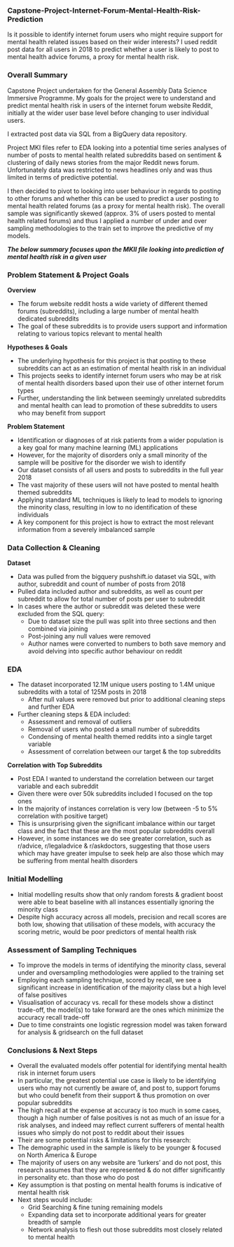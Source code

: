 ### Capstone-Project-Internet-Forum-Mental-Health-Risk-Prediction
Is it possible to identify internet forum users who might require support for mental health related issues based on their wider interests? I used reddit post data for all users in 2018 to predict whether a user is likely to post to mental health advice forums, a proxy for mental health risk.

### Overall Summary

Capstone Project undertaken for the General Assembly Data Science Immersive Programme.
My goals for the project were to understand and predict mental health risk in users of the internet forum website Reddit, initially at the wider user base level before changing to user individual users.

I extracted post data via SQL from a BigQuery data repository.

Project MKI files refer to EDA looking into a potential time series analyses of number of posts to mental health related subreddits based on sentiment & clustering of daily news stories from the major Reddit news forum. Unfortunately data was restricted to news headlines only and was thus limited in terms of predictive potential.

I then decided to pivot to looking into user behaviour in regards to posting to other forums and whether this can be used to predict a user posting to mental health related forums (as a proxy for mental health risk). The overall sample was significantly skewed (approx. 3% of users posted to mental health related forums) and thus I applied a number of under and over sampling methodologies to the train set to improve the predictive of my models. 

**_The below summary focuses upon the MKII file looking into prediction of mental health risk in a given user_** 

### Problem Statement & Project Goals 
**Overview**
* The forum website reddit hosts a wide variety of different themed forums (subreddits), including a large number of mental health dedicated subreddits
* The goal of these subreddits is to provide users support and information relating to various topics relevant to mental health

**Hypotheses & Goals**
* The underlying hypothesis for this project is that posting to these subreddits can act as an estimation of mental health risk in an individual
* This projects seeks to identify internet forum users who may be at risk of mental health disorders based upon their use of other internet forum types
* Further, understanding the link between seemingly unrelated subreddits and mental health can lead to promotion of these subreddits to users who may benefit from support

**Problem Statement**
* Identification or diagnoses of at risk patients from a wider population is a key goal for many machine learning (ML) applications
* However, for the majority of disorders only a small minority of the sample will be positive for the disorder we wish to identify
* Our dataset consists of all users and posts to subreddits in the full year 2018
* The vast majority of these users will not have posted  to mental health themed subreddits
* Applying standard ML techniques is likely to lead to models to ignoring the minority class, resulting in low to no identification of these individuals
* A key component for this project is how to extract the most relevant information from a severely imbalanced sample


### Data Collection & Cleaning
**Dataset**
* Data was pulled from the bigquery pushshift.io dataset via SQL, with author, subreddit and count of number of posts from 2018
* Pulled data included author and subreddits, as well as count per subreddit to allow for total number of posts per user to subreddit
* In cases where the author or subreddit was deleted these were excluded from the SQL query:
  * Due to dataset size the pull was split into three sections and then combined via joining
  * Post-joining any null values were removed
  * Author names were converted to numbers to both save memory and avoid delving into specific author behaviour on reddit


### EDA
* The dataset incorporated 12.1M unique users posting to 1.4M unique subreddits with a total of 125M posts in 2018
  * After null values were removed but prior to additional cleaning steps and further EDA
* Further cleaning steps & EDA included:
  * Assessment and removal of outliers
  * Removal of users who posted a small number of subreddits 
  * Condensing of mental health themed reddits into a single target variable
  * Assessment of correlation between our target & the top subreddits

**Correlation with Top Subreddits**
* Post EDA I wanted to understand the correlation between our target variable and each subreddit
* Given there were over 50k subreddits included I focused on the top ones
* In the majority of instances correlation is very low (between -5 to 5% correlation with positive target)
* This is unsurprising given the significant imbalance within our target class and the fact that these are the most popular subreddits overall
* However, in some instances we do see greater correlation, such as r/advice, r/legaladvice & r/askdoctors, suggesting that those users which may have greater impulse to seek help are also those which may be suffering from mental health disorders

### Initial Modelling
* Initial modelling results show that only random forests & gradient boost were able to beat baseline with all instances essentially ignoring the minority class
* Despite high accuracy across all models, precision and recall scores are both low, showing that utilisation of these models, with accuracy the scoring metric, would be poor predictors of mental health risk

### Assessment of Sampling Techniques
* To improve the models in terms of identifying the minority class, several under and oversampling methodologies were applied to the training set
* Employing each sampling technique, scored by recall, we see a significant increase in identification of the majority class but a high level of false positives 
* Visualisation of accuracy vs. recall for these models show a distinct trade-off, the model(s) to take forward are the ones which minimize the accuracy recall trade-off
* Due to time constraints one logistic regression model was taken forward for analysis & gridsearch on the full dataset

### Conclusions & Next Steps
* Overall the evaluated models offer potential for identifying mental health risk in internet forum users
* In particular, the greatest potential use case is likely to be identifying users who may not currently be aware of, and post to, support forums but who could benefit from their support & thus promotion on over popular subreddits
* The high recall at the expense at accuracy is too much in some cases, though a high number of false positives is not as much of an issue for a risk analyses, and indeed may reflect current sufferers of mental health issues who simply do not post to reddit about their issues
 * Their are some potential risks & limitations for this research:
  * The demographic used in the sample is likely to be younger & focused on North America & Europe 
  * The majority of users on any website are ‘lurkers’ and do not post, this research assumes that they are represented & do not differ significantly in personality etc. than those who do post
  *  Key assumption is that posting on mental health forums is indicative of mental health risk 
* Next steps would include:
  * Grid Searching & fine tuning remaining models
  * Expanding data set to incorporate additional years for greater breadth of sample
  * Network analysis to flesh out those subreddits most closely related to mental health 
